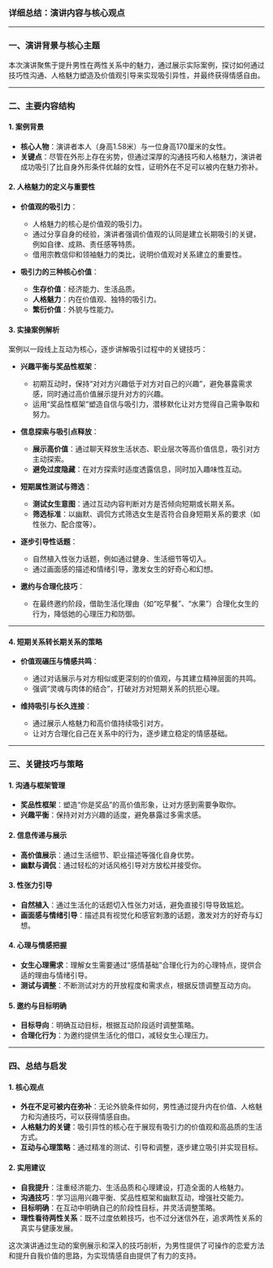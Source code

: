 ### **详细总结：演讲内容与核心观点**

---

### **一、演讲背景与核心主题**
本次演讲聚焦于提升男性在两性关系中的魅力，通过展示实际案例，探讨如何通过技巧性沟通、人格魅力塑造及价值观引导来实现吸引异性，并最终获得情感自由。

---

### **二、主要内容结构**

#### **1. 案例背景**
- **核心人物**：演讲者本人（身高1.58米）与一位身高170厘米的女性。
- **关键点**：尽管在外形上存在劣势，但通过深厚的沟通技巧和人格魅力，演讲者成功吸引了比自身外形条件优越的女性，证明外在不足可以被内在魅力弥补。

#### **2. 人格魅力的定义与重要性**
- **价值观的吸引力**：
  - 人格魅力的核心是价值观的吸引力。
  - 通过分享自身的经验，演讲者强调价值观的认同是建立长期吸引的关键，例如自律、成熟、责任感等特质。
  - 借用宗教信仰和领袖魅力的类比，说明价值观对关系建立的重要性。
  
- **吸引力的三种核心价值**：
  - **生存价值**：经济能力、生活品质。
  - **人格魅力**：内在价值观、独特的吸引力。
  - **繁衍价值**：外貌与性能力。

#### **3. 实操案例解析**
案例以一段线上互动为核心，逐步讲解吸引过程中的关键技巧：
- **兴趣平衡与奖品性框架**：
  - 初期互动时，保持“对对方兴趣低于对方对自己的兴趣”，避免暴露需求感，同时通过高价值展示提升对方的兴趣。
  - 运用“奖品性框架”塑造自信与吸引力，潜移默化让对方觉得自己需争取和努力。

- **信息探索与吸引点释放**：
  - **展示高价值**：通过聊天释放生活状态、职业层次等高价值信息，吸引对方主动探索。
  - **避免过度隐藏**：在对方探索时适度透露信息，同时加入趣味性互动。

- **短期属性测试与筛选**：
  - **测试女生意图**：通过互动内容判断对方是否倾向短期或长期关系。
  - **筛选标准**：以幽默、调侃方式筛选女生是否符合自身短期关系的要求（如性张力、配合度等）。

- **逐步引导性话题**：
  - 自然植入性张力话题，例如通过健身、生活细节等切入。
  - 通过画面感的描述和情绪引导，激发女生的好奇心和幻想。

- **邀约与合理化技巧**：
  - 在最终邀约阶段，借助生活化理由（如“吃早餐”、“水果”）合理化女生的行为，降低她的心理压力和防御。

---

#### **4. 短期关系转长期关系的策略**
- **价值观碾压与情感共鸣**：
  - 通过对话展示与对方相似或更深刻的价值观，与其建立精神层面的共鸣。
  - 强调“灵魂与肉体的结合”，打破对方对短期关系的抗拒心理。
  
- **维持吸引与长久连接**：
  - 通过展示人格魅力和高价值持续吸引对方。
  - 让对方合理化自己在关系中的行为，逐步建立稳定的情感基础。

---

### **三、关键技巧与策略**

#### **1. 沟通与框架管理**
- **奖品性框架**：塑造“你是奖品”的高价值形象，让对方感到需要争取你。
- **兴趣平衡**：保持对对方兴趣的适度，避免暴露过多需求感。

#### **2. 信息传递与展示**
- **高价值展示**：通过生活细节、职业描述等强化自身优势。
- **幽默与调侃**：通过轻松的对话风格引导对方放松并接受你。

#### **3. 性张力引导**
- **自然植入**：通过生活化的话题切入性张力对话，避免直接引导导致尴尬。
- **画面感与情绪引导**：描述具有视觉化和感官刺激的话题，激发对方的好奇与幻想。

#### **4. 心理与情感把握**
- **女生心理需求**：理解女生需要通过“感情基础”合理化行为的心理特点，提供合适的理由与情绪引导。
- **测试与调整**：不断测试对方的开放程度和需求点，根据反馈调整互动方向。

#### **5. 邀约与目标明确**
- **目标导向**：明确互动目标，根据互动阶段适时调整策略。
- **合理化行为**：为邀约提供生活化的借口，减轻女生心理压力。

---

### **四、总结与启发**

#### **1. 核心观点**
- **外在不足可被内在弥补**：无论外貌条件如何，男性通过提升内在价值、人格魅力和沟通技巧，可以获得情感自由。
- **人格魅力的关键**：吸引异性的核心在于展现有吸引力的价值观和高品质的生活方式。
- **互动与心理策略**：通过精准的测试、引导和调整，逐步建立吸引并实现目标。

#### **2. 实用建议**
- **自我提升**：注重经济能力、生活品质和心理建设，打造全面的人格魅力。
- **沟通技巧**：学习运用兴趣平衡、奖品性框架和幽默互动，增强社交能力。
- **目标明确**：在互动中明确自己的阶段性目标，并灵活调整策略。
- **理性看待两性关系**：既不过度依赖技巧，也不过分迷信外在，追求两性关系的真实与健康发展。

这次演讲通过生动的案例展示和深入的技巧剖析，为男性提供了可操作的恋爱方法和提升自我价值的思路，为实现情感自由提供了有力的支持。
